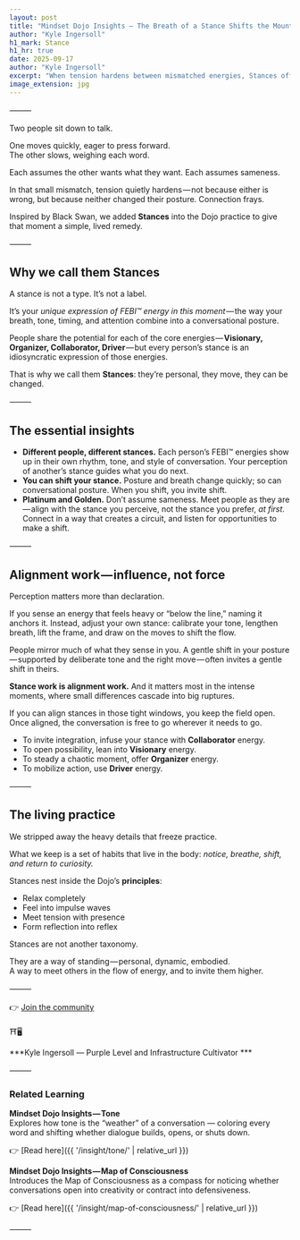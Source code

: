```yaml
---
layout: post
title: "Mindset Dojo Insights — The Breath of a Stance Shifts the Mountain"
author: "Kyle Ingersoll"
h1_mark: Stance
h1_hr: true
date: 2025-09-17
author: "Kyle Ingersoll"
excerpt: "When tension hardens between mismatched energies, Stances offer a way to realign through breath, tone, and presence—shifting both yourself and the field of conversation."
image_extension: jpg
---  
```


⸻  

Two people sit down to talk.  

One moves quickly, eager to press forward.  
The other slows, weighing each word.  

Each assumes the other wants what they want. Each assumes sameness.  

In that small mismatch, tension quietly hardens — not because either is wrong, but because neither changed their posture. Connection frays.  

Inspired by Black Swan, we added **Stances** into the Dojo practice to give that moment a simple, lived remedy.  

⸻  

## Why we call them Stances  

A stance is not a type. It’s not a label.  

It’s your *unique expression of FEBI™ energy in this moment* — the way your breath, tone, timing, and attention combine into a conversational posture.  

People share the potential for each of the core energies — **Visionary, Organizer, Collaborator, Driver** — but every person’s stance is an idiosyncratic expression of those energies.  

That is why we call them **Stances**: they’re personal, they move, they can be changed.  

⸻  

## The essential insights  

- **Different people, different stances.** Each person’s FEBI™ energies show up in their own rhythm, tone, and style of conversation. Your perception of another’s stance guides what you do next.  
- **You can shift your stance.** Posture and breath change quickly; so can conversational posture. When you shift, you invite shift.  
- **Platinum and Golden.** Don’t assume sameness. Meet people as they are — align with the stance you perceive, not the stance you prefer, *at first*. Connect in a way that creates a circuit, and listen for opportunities to make a shift.  

⸻  

## Alignment work — influence, not force  

Perception matters more than declaration.  

If you sense an energy that feels heavy or “below the line,” naming it anchors it. Instead, adjust your own stance: calibrate your tone, lengthen breath, lift the frame, and draw on the moves to shift the flow.  

People mirror much of what they sense in you. A gentle shift in your posture — supported by deliberate tone and the right move — often invites a gentle shift in theirs.  

**Stance work is alignment work.** And it matters most in the intense moments, where small differences cascade into big ruptures.  

If you can align stances in those tight windows, you keep the field open. Once aligned, the conversation is free to go wherever it needs to go.  

- To invite integration, infuse your stance with **Collaborator** energy.  
- To open possibility, lean into **Visionary** energy.  
- To steady a chaotic moment, offer **Organizer** energy.  
- To mobilize action, use **Driver** energy.  

⸻  

## The living practice  

We stripped away the heavy details that freeze practice.  

What we keep is a set of habits that live in the body: *notice, breathe, shift, and return to curiosity.*  

Stances nest inside the Dojo’s **principles**:  

- Relax completely  
- Feel into impulse waves  
- Meet tension with presence  
- Form reflection into reflex  

Stances are not another taxonomy.  

They are a way of standing — personal, dynamic, embodied.  
A way to meet others in the flow of energy, and to invite them higher.  

⸻  

👉 [Join the community](https://mindset.dojo.center/)  

⛩️🖥️

***Kyle Ingersoll — Purple Level and Infrastructure Cultivator *** 

⸻  

### Related Learning  

**Mindset Dojo Insights — Tone**  
Explores how tone is the “weather” of a conversation — coloring every word and shifting whether dialogue builds, opens, or shuts down.  

👉 [Read here]({{ '/insight/tone/' | relative_url }}) 

**Mindset Dojo Insights — Map of Consciousness**  
Introduces the Map of Consciousness as a compass for noticing whether conversations open into creativity or contract into defensiveness.  

👉 [Read here]({{ '/insight/map-of-consciousness/' | relative_url }})  

⸻
